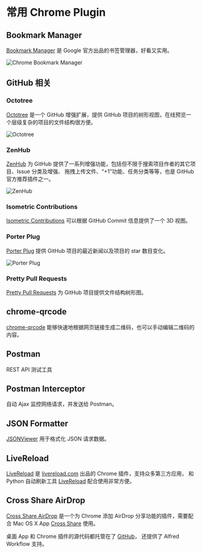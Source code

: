 # 常用 Chrome Plugin

## Bookmark Manager

[Bookmark Manager](https://chrome.google.com/webstore/detail/gmlllbghnfkpflemihljekbapjopfjik)
是 Google 官方出品的书签管理器，好看又实用。

![Chrome Bookmark Manager](https://lh3.googleusercontent.com/QmwPViYka6CKUpQPk0PyXV2cBrXoToVl8vGpyFrT6HvzzmijDh7pmGGoTxohjJSbfujTYHVHyw=s640-h400-e365-rw)


## GitHub 相关

### Octotree

[Octotree](https://chrome.google.com/webstore/detail/octotree/bkhaagjahfmjljalopjnoealnfndnagc)
是一个 GitHub 增强扩展，提供 GitHub 项目的树形视图，在线预览一个层级复杂的项目的文件结构很方便。

![Octotree](https://lh4.googleusercontent.com/YBD64jR-o0kzLsZwK39mcRYVksugyKrmQc5E2acYBo2UTCnl9hjgoZAf0LNfA2ZZN9njvgET=s640-h400-e365-rw)


### ZenHub

[ZenHub](https://chrome.google.com/webstore/detail/zenhub-for-github/ogcgkffhplmphkaahpmffcafajaocjbd)
为 GitHub 提供了一系列增强功能，包括但不限于搜索项目作者的其它项目、Issue 分类及增强、
拖拽上传文件、“+1”功能、任务分类等等，也是 GitHub 官方推荐插件之一。

![ZenHub](https://lh3.googleusercontent.com/FSXUYLO4R_rzGj5WFCJpgDV7crtfBlDadgSYk_CisMEpaLuk-eGNdsg6fvrrH_lyxFE75hqjag=s640-h400-e365-rw)


### Isometric Contributions

[Isometric Contributions](https://chrome.google.com/webstore/detail/mjoedlfflcchnleknnceiplgaeoegien)
可以根据 GitHub Commit 信息提供了一个 3D 视图。


### Porter Plug

[Porter Plug](https://porter.io/plug/) 提供 GitHub 项目的最近新闻以及项目的 star 数目变化。

![Porter Plug](https://lh6.googleusercontent.com/SGi9XScqERosX4w3Y8TaZ_MuSmpxaBM7jnyN7YSLnoQ-yqgu4M6Hp1DiqTpHdSAtA-_mJD3Glw=s640-h400-e365-rw)


### Pretty Pull Requests

[Pretty Pull Requests](https://chrome.google.com/webstore/detail/ljnjpkadhhcdniohpfilddnhahoigdec)
为 GitHub 项目提供文件结构树形图。



## chrome-qrcode

[chrome-qrcode](https://chrome.google.com/webstore/detail/ijoeanckpfaegjkbdmbihinbdpgpcbba)
能够快速地根据网页链接生成二维码，也可以手动编辑二维码的内容。


## Postman

REST API 测试工具


## Postman Interceptor

自动 Ajax 监控网络请求，并发送给 Postman。


## JSON Formatter

[JSONViewer](https://github.com/tulios/json-viewer) 用于格式化 JSON 请求数据。



## LiveReload

[LiveReload](//chrome.google.com/webstore/detail/livereload/jnihajbhpnppcggbcgedagnkighmdlei)
是 [livereload.com](//livereload.com) 出品的 Chrome 插件，支持众多第三方应用，
和 Python 自动刷新工具 [LiveReload](https://github.com/lepture/python-livereload)
配合使用非常方便。



## Cross Share AirDrop

[Cross Share AirDrop](https://chrome.google.com/webstore/detail/cross-share-airdrop/anolgdmijnkiiihclmnebmgnkfnfeilh)
是一个为 Chrome 添加 AirDrop 分享功能的插件，需要配合 Mac OS X App
[Cross Share](https://github.com/swmoon203/CrossShare/raw/master/CrossShare.app.zip)
使用。

桌面 App 和 Chrome 插件的源代码都托管在了 [GitHub](https://github.com/swmoon203/CrossShare/)，
还提供了 Alfred Workflow 支持。

